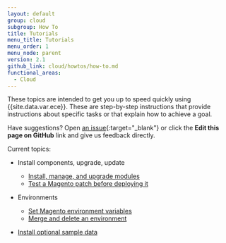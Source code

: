 ```yaml
---
layout: default
group: cloud
subgroup: How To
title: Tutorials
menu_title: Tutorials
menu_order: 1
menu_node: parent
version: 2.1
github_link: cloud/howtos/how-to.md
functional_areas:
  - Cloud
---
```


These topics are intended to get you up to speed quickly using {{site.data.var.ece}}. These are step-by-step instructions that provide instructions about specific tasks or that explain how to achieve a goal.

Have suggestions? Open [an issue](https://github.com/magento/devdocs/issues){:target="\_blank"} or click the **Edit this page on GitHub** link and give us feedback directly.

Current topics:

*	Install components, upgrade, update

	*	[Install, manage, and upgrade modules]({{page.baseurl}}cloud/howtos/install-components.html)
	*	[Test a Magento patch before deploying it]({{page.baseurl}}cloud/project/project-upgrade.html)

*	Environments

	*	[Set Magento environment variables]({{page.baseurl}}cloud/env/set-variables.html)
	*	[Merge and delete an environment]({{page.baseurl}}cloud/howtos/environment-tutorial-env-merge.html)

*	[Install optional sample data]({{page.baseurl}}cloud/howtos/sample-data.html)
